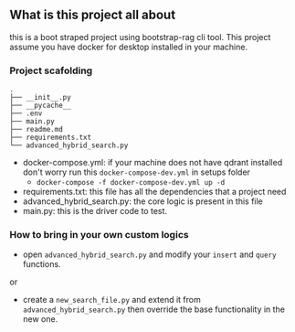 ## What is this project all about

this is a boot straped project using bootstrap-rag cli tool. This project assume you have docker for desktop installed in your machine.

### Project scafolding
```
.
├── __init__.py
├── __pycache__
├── .env
├── main.py
├── readme.md
├── requirements.txt
└── advanced_hybrid_search.py
```
- docker-compose.yml: if your machine does not have qdrant installed don't worry run this `docker-compose-dev.yml` in setups folder
  - `docker-compose -f docker-compose-dev.yml up -d`
- requirements.txt: this file has all the dependencies that a project need
- advanced_hybrid_search.py: the core logic is present in this file
- main.py: this is the driver code to test.

### How to bring in your own custom logics
- open `advanced_hybrid_search.py` and modify your `insert` and `query` functions. 

or

- create a `new_search_file.py` and extend it from `advanced_hybrid_search.py` then override the base functionality in the new one.


